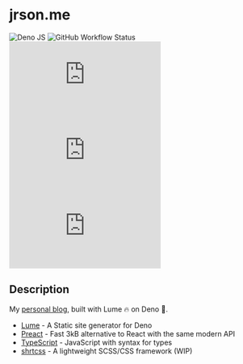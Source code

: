 # jrson.me

![Deno JS](https://img.shields.io/badge/built%20with-deno.land-000000?style=flat-square&logo=deno&logoColor=ffffff)
![GitHub Workflow Status](https://img.shields.io/github/actions/workflow/status/jrson83/jrson.me/deploy-site.yml?branch=main&style=flat-square&logo=github)
![GitHub code size in bytes](https://img.shields.io/github/languages/code-size/jrson83/jrson.me?style=flat-square&logo=visual-studio-code)
![GitHub top language](https://img.shields.io/github/languages/top/jrson83/jrson.me?logo=typescript&style=flat-square)
![GitHub](https://img.shields.io/github/license/jrson83/jrson.me?style=flat-square)

## Description

My [personal blog](https://jrson.me/), built with Lume 🔥 on Deno 🦕.

- [Lume](https://lume.land/) - A Static site generator for Deno
- [Preact](https://preactjs.com/) - Fast 3kB alternative to React with the same
  modern API
- [TypeScript](https://www.typescriptlang.org/) - JavaScript with syntax for
  types
- [shrtcss](https://github.com/jrson83/shrtcss) - A lightweight SCSS/CSS
  framework (WIP)
